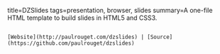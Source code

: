 title=DZSlides
tags=presentation, browser, slides
summary=A one-file HTML template to build slides in HTML5 and CSS3.
~~~~~~

[Website](http://paulrouget.com/dzslides) | [Source](https://github.com/paulrouget/dzslides)

